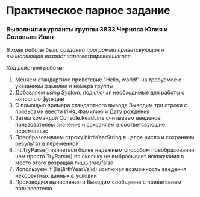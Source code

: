 # Практическое парное задание 
### Выполнили курсанты группы 3833 Чернова Юлия и Соловьев Иван
*В ходе работы была созданна программа приветсвующая и вычисляющая возраст зарегестрировавшегося*

_Ход действий работы:_
1. Меняем стандартное приветсвие "Hello, world!" на требуемое с указанием фамилий и номера группы
2. Добавляем _using System;_ подключая необходимые для работы с консолью функции
3. С помощью примера стандартного вывода Выводим три строки с прозьбами ввести Имя, Фамилию и Дату рождения
4. Затем командой Console.ReadLine считываем введеное пользователем значение и сохраняем в соответсвующие переменные
5. Преобразовываем строку birthYearString в целое число и сохраняем результат в переменной
6. int.TryParse() являеться более надежным способом преобразования чем просто TryParse() по скольку не выбрасывает исключания в место этого возращая лишь true/false
7. Используем  if (!isBirthYearValid) исключая возможность введения некоректных данных в условии
8. Производим вычисления и Выводим сообщение с приветсвием пользователю.
